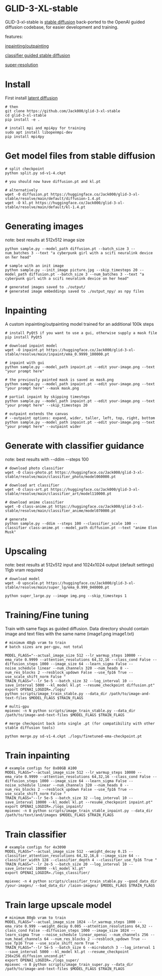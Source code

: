 # GLID-3-XL-stable

GLID-3-xl-stable is [stable diffusion](https://github.com/CompVis/stable-diffusion) back-ported to the OpenAI guided diffusion codebase, for easier development and training.

features:

[inpainting/outpainting](https://github.com/Jack000/glid-3-xl-stable/wiki/Custom-inpainting-model)

[classifier guided stable diffusion](https://github.com/Jack000/glid-3-xl-stable/wiki/Classifier-guided-stable-diffusion)

[super-resolution](https://github.com/Jack000/glid-3-xl-stable/wiki/Double-diffusion-for-more-detailed-upscaling)

# Install

First install [latent diffusion](https://github.com/CompVis/latent-diffusion)
```
# then
git clone https://github.com/Jack000/glid-3-xl-stable
cd glid-3-xl-stable
pip install -e .

# install mpi and mpi4py for training
sudo apt install libopenmpi-dev
pip install mpi4py

```

# Get model files from stable diffusion

```
# split checkpoint
python split.py sd-v1-4.ckpt

# you should now have diffusion.pt and kl.pt

# alternatively
wget -O diffusion.pt https://huggingface.co/Jack000/glid-3-xl-stable/resolve/main/default/diffusion-1.4.pt
wget -O kl.pt https://huggingface.co/Jack000/glid-3-xl-stable/resolve/main/default/kl-1.4.pt

```

# Generating images
note: best results at 512x512 image size

```
python sample.py --model_path diffusion.pt --batch_size 3 --num_batches 3 --text "a cyberpunk girl with a scifi neuralink device on her head"

# sample with an init image
python sample.py --init_image picture.jpg --skip_timesteps 20 --model_path diffusion.pt --batch_size 3 --num_batches 3 --text "a cyberpunk girl with a scifi neuralink device on her head"

# generated images saved to ./output/
# generated image embeddings saved to ./output_npy/ as npy files
```

# Inpainting
A custom inpainting/outpainting model trained for an additional 100k steps

```
# install PyQt5 if you want to use a gui, otherwise supply a mask file
pip install PyQt5

# download inpaint model
wget -O inpaint.pt https://huggingface.co/Jack000/glid-3-xl-stable/resolve/main/inpaint/ema_0.9999_100000.pt

# inpaint with gui
python sample.py --model_path inpaint.pt --edit your-image.png --text "your prompt here"

# the previously painted mask is saved as mask.png
python sample.py --model_path inpaint.pt --edit your-image.png --text "your prompt here" --mask mask.png

# partial inpaint by skipping timesteps
python sample.py --model_path inpaint.pt --edit your-image.png --text "your prompt here" --skip_timesteps 20

# outpaint extends the canvas
# --outpaint options: expand, wider, taller, left, top, right, bottom
python sample.py --model_path inpaint.pt --edit your-image.png --text "your prompt here" --outpaint wider
```

# Generate with classifier guidance
note: best results with --ddim --steps 100

```
# download photo classifier
wget -O class-photo.pt https://huggingface.co/Jack000/glid-3-xl-stable/resolve/main/classifier_photo/model060000.pt

# download art classifier
wget -O class-art.pt https://huggingface.co/Jack000/glid-3-xl-stable/resolve/main/classifier_art/model110000.pt

# download anime classifier
wget -O class-anime.pt https://huggingface.co/Jack000/glid-3-xl-stable/resolve/main/classifier_anime/model070000.pt

# generate
python sample.py --ddim --steps 100 --classifier_scale 100 --classifier class-anime.pt --model_path diffusion.pt --text "anime Elon Musk"

```

# Upscaling
note: best results at 512x512 input and 1024x1024 output (default settings) 11gb vram required
```
# download model
wget -O upscale.pt https://huggingface.co/Jack000/glid-3-xl-stable/resolve/main/super_lg/ema_0.999_040000.pt

python super_large.py --image img.png --skip_timesteps 1

```

# Training/Fine tuning
Train with same flags as guided diffusion. Data directory should contain image and text files with the same name (image1.png image1.txt)

```
# minimum 48gb vram to train
# batch sizes are per-gpu, not total

MODEL_FLAGS="--actual_image_size 512 --lr_warmup_steps 10000 --ema_rate 0.9999 --attention_resolutions 64,32,16 --class_cond False --diffusion_steps 1000 --image_size 64 --learn_sigma False --noise_schedule linear --num_channels 320 --num_heads 8 --num_res_blocks 2 --resblock_updown False --use_fp16 True --use_scale_shift_norm False "
TRAIN_FLAGS="--lr 5e-5 --batch_size 32 --log_interval 10 --save_interval 5000 --kl_model kl.pt --resume_checkpoint diffusion.pt"
export OPENAI_LOGDIR=./logs/
python scripts/image_train_stable.py --data_dir /path/to/image-and-text-files $MODEL_FLAGS $TRAIN_FLAGS

# multi-gpu
mpiexec -n N python scripts/image_train_stable.py --data_dir /path/to/image-and-text-files $MODEL_FLAGS $TRAIN_FLAGS
```

```
# merge checkpoint back into single .pt (for compatibility with other stable diffusion tools)

python merge.py sd-v1-4.ckpt ./logs/finetuned-ema-checkpoint.pt

```

# Train inpainting

```
# example configs for 8x80GB A100
MODEL_FLAGS="--actual_image_size 512 --lr_warmup_steps 10000 --ema_rate 0.9999 --attention_resolutions 64,32,16 --class_cond False --diffusion_steps 1000 --image_size 64 --learn_sigma False --noise_schedule linear --num_channels 320 --num_heads 8 --num_res_blocks 2 --resblock_updown False --use_fp16 True --use_scale_shift_norm False "
TRAIN_FLAGS="--lr 5e-5 --batch_size 32 --log_interval 10 --save_interval 10000 --kl_model kl.pt --resume_checkpoint inpaint.pt"
export OPENAI_LOGDIR=./logs_inpaint/
mpiexec -n 8 python scripts/image_train_stable_inpaint.py --data_dir /path/to/text/and/images $MODEL_FLAGS $TRAIN_FLAGS
```

# Train classifier

```
# example configs for 4x3090
MODEL_FLAGS="--actual_image_size 512 --weight_decay 0.15 --classifier_attention_resolutions 64,32,16,8 --image_size 64 --classifier_width 128 --classifier_depth 4 --classifier_use_fp16 True "
TRAIN_FLAGS="--lr 2e-5 --batch_size 20 --log_interval 10 --save_interval 10000 --kl_model kl.pt"
export OPENAI_LOGDIR=./logs_classifier/

mpiexec -n 4 python scripts/classifier_train_stable.py --good_data_dir /your-images/ --bad_data_dir /laion-images/ $MODEL_FLAGS $TRAIN_FLAGS
```

# Train large upscale model

```
# minimum 80gb vram to train
MODEL_FLAGS="--actual_image_size 1024 --lr_warmup_steps 1000 --ema_rate 0.999 --weight_decay 0.005 --attention_resolutions 64,32 --class_cond False --diffusion_steps 1000 --image_size 1024 --learn_sigma True --noise_schedule linear_openai --num_channels 256 --num_head_channels 64 --num_res_blocks 2 --resblock_updown True --use_fp16 True --use_scale_shift_norm True "
TRAIN_FLAGS="--lr 5e-5 --batch_size 6 --microbatch 3 --log_interval 1 --save_interval 5000 --kl_model kl.pt --resume_checkpoint 256x256_diffusion_uncond.pt"
export OPENAI_LOGDIR=./logs_super/
mpiexec -n 8 python scripts/image_train_super.py --data_dir /path/to/image-and-text-files $MODEL_FLAGS $TRAIN_FLAGS

```
